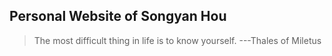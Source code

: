 ## Personal Website of Songyan Hou

>
> The most difficult thing in life is to know yourself. ---Thales of Miletus
>

